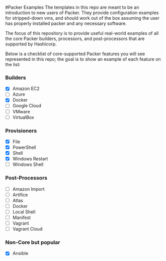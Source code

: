 #Packer Examples
The templates in this repo are meant to be an introduction to new users of 
Packer. They provide configuration examples for stripped-down vms, and should
work out of the box assuming the user has properly installed packer and any 
necessary software.

The focus of this repository is to provide useful real-world examples of all the
core Packer builders, processors, and post-processors that are supported by 
Hashicorp.

Below is a checklist of core-supported Packer features you will see represented
in this repo; the goal is to show an example of each feature on the list:

### Builders

- [x] Amazon EC2
- [ ] Azure
- [x] Docker
- [ ] Google Cloud
- [ ] VMware
- [ ] VirtualBox

### Provisioners

- [x] File
- [x] PowerShell
- [x] Shell
- [x] Windows Restart
- [ ] Windows Shell

### Post-Processors

- [ ] Amazon Import
- [ ] Artifice
- [ ] Atlas
- [ ] Docker
- [ ] Local Shell
- [ ] Manifest
- [ ] Vagrant
- [ ] Vagrant Cloud

### Non-Core but popular

- [x] Ansible